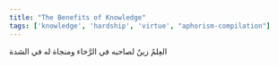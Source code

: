 ```yaml
---
title: "The Benefits of Knowledge"
tags: ['knowledge', 'hardship', 'virtue', "aphorism-compilation"]
---
```


 العِلمُ زينٌ لصاحبه في الرَّخاء ومنجاة له في الشدة
